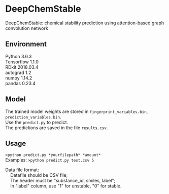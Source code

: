 # DeepChemStable
DeepChemStable: chemical stability prediction using attention-based graph convolution network

## Environment
Python 3.6.3 </br>
Tensorflow 1.1.0 </br>
RDkit 2018.03.4 </br>
autograd 1.2 </br>
numpy 1.14.2 </br>
pandas 0.23.4 </br>

## Model
The trained model weights are stored in `fingerprint_variables.bin`, `prediction_variables.bin`. </br>
Use the `predict.py` to predict. </br>
The predictions are saved in the file `results.csv`. </br>

## Usage
`>python predict.py *yourfilepath* *amount*` </br>
Examples: `>python predict.py test.csv 5` </br>

Data file format: </br>
&nbsp;&nbsp;&nbsp;&nbsp;Datafile should be CSV file; </br>
&nbsp;&nbsp;&nbsp;&nbsp;The header must be "substance_id, smiles, label"; </br>
&nbsp;&nbsp;&nbsp;&nbsp;In "label" column, use "1" for unstable, "0" for stable. </br>
